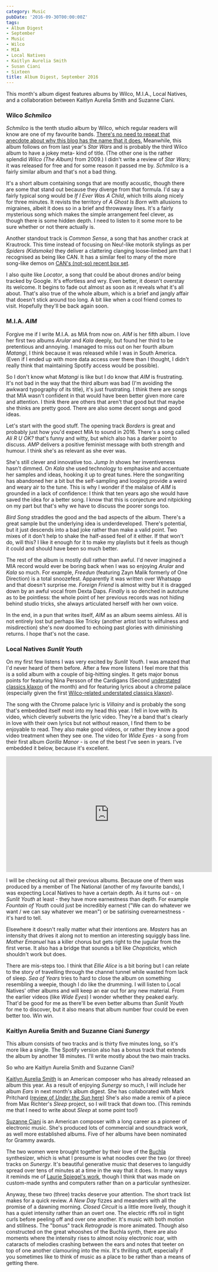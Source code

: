 ```yaml
---
category: Music
pubDate: '2016-09-30T00:00:00Z'
tags:
- Album Digest
- September
- Music
- Wilco
- MIA
- Local Natives
- Kaitlyn Aurelia Smith
- Susan Ciani
- Sixteen
title: Album Digest, September 2016
---
```

This month's album digest features albums by Wilco, M.I.A., Local Natives, and a collaboration between Kaitlyn Aurelia Smith and Suzanne Ciani.

### Wilco *Schmilco*

*Schmilco* is the tenth studio album by Wilco, which regular readers will know are one of my favourite bands. [There's no need to repeat that anecdote about why this blog has the name that it does.](/whatever-happened-to-that-hat/) Meanwhile, this album follows on from last year's *Star Wars* and is probably the third Wilco album to have a jokey meta- kind of title. (The other one is the rather splendid *Wilco (The Album)* from 2009.) I didn't write a review of *Star Wars*; it  was released for free and for some reason it passed me by. *Schmilco* is a fairly similar album and that's not a bad thing.

It's a short album containing songs that are mostly acoustic, though there are some that stand out because they diverge from that formula. I'd say a fairly typical song would be *If I Ever Was A Child*, which trills along nicely for three minutes. It revists the territory of *A Ghost Is Born* with allusions to migraines, albeit it does so in a brief and throwaway lines. It's a fairly mysterious song which makes the simple arrangement feel clever, as though there is some hidden depth. I need to listen to it some more to be sure whether or not there actually is.

Another standout track is *Common Sense*, a song that has another crack at Krautrock. This time instead of focusing on Neu!-like motorik stylings as per *Spiders (Kidsmoke)* they deliver a clattering clanging loose-limbed jam that I recognised  as being like CAN. It has a similar feel to many of the more song-like demos on [CAN's (not-so) recent box set](/can-the-lost-tapes/).

I also quite like *Locator*, a song that could be about drones and/or being tracked by Google. It's effortless and wry. Even better, it doesn't overstay its welcome. It begins to fade out almost as soon as it reveals what it's all about. That's also true of the whole album, which is a brief and jangly affair that doesn't stick around too long. A bit like when a cool friend comes to visit. Hopefully they'll be back again soon.

### M.I.A. *AIM*

Forgive me if I write M.I.A. as MIA from now on. *AIM* is her fifth album. I love her first two albums *Arular* and *Kala* deeply, but found her third to be pretentious and annoying. I managed to miss out on her fourth album *Matangi*, I think because it was released while I was in South America. (Even if I ended up with more data access over there than I thought, I didn't really think that maintaining Spotify access would be possible).

So I don't know what *Matangi* is like but I do know that *AIM* is frustrating. It's not bad in the way that the third album was bad (I'm avoiding the awkward typography of its title), it's just frustrating. I think there are songs that MIA wasn't confident in that would have been better given more care and attention. I think there are others that aren't that good but that maybe she thinks are pretty good. There are also some decent songs and  good ideas.

Let's start with the good stuff. The opening track *Borders* is great and probably just how you'd expect MIA to sound in 2016. There's a song called *Ali R U OK?* that's funny and witty, but which also has a darker point to discuss. *AMP* delivers a positive feminist message with both strength and humour. I think she's as relevant as she ever was.

She's still clever and innovative too. *Jump In* shows her inventiveness hasn't dimmed. On *Kala* she used technology to emphasise and accentuate her samples and ideas, hooking it up to great tunes. Here the songwriting has abandoned her a bit but the self-sampling and looping provide a weird and weary air to the tune. This is why I wonder if the malaise of *AIM* is grounded in a lack of confidence: I think that ten years ago she would have saved the idea for a better song. I know that this is conjecture and nitpicking on my part but that's why we have to discuss the poorer songs too.

*Bird Song* straddles the good and the bad aspects of the album. There's a great sample but the underlying idea is underdeveloped. There's potential, but it just descends into a bad joke rather than make a valid point. Two mixes of it don't help to shake the half-assed feel of it either. If that won't do, will this? I like it enough for it to make my playlists but it feels as though it could and should have been so much better.

The rest of the album is mostly dull rather than awful. I'd never imagined a MIA record would ever be boring back when I was so enjoying *Arular* and *Kala* so much. For example, *Freedun* (featuring Zayn Malik formerly of One Direction) is a total snoozefest. Apparently it was written over Whatsapp and that doesn't surprise me. *Foreign Friend* is almost witty but it is dragged down by an awful vocal from Dexta Daps. *Finally* is so denched in autotune as to be pointless: the whole point of her previous records was not hiding behind studio tricks, she always articulated herself with her own voice.

In the end, in a pun that writes itself, *AIM* as an album seems aimless. All is not entirely lost but perhaps like Tricky (another artist lost to wilfulness and misdirection) she's now doomed to echoing past glories with diminishing returns. I hope that's not the case.

### Local Natives *Sunlit Youth*

On my first few listens I was very excited by *Sunlit Youth*. I was amazed that I'd never heard of them before. After a few more listens I feel more that this is a solid album with a couple of big-hitting singles. It gets major bonus points for featuring Nina Persson of the Cardigans (Second [understated classics klaxon](/understated-classics-25-long-gone-before-daylight-cardigans/) of the month) and for featuring lyrics about a chrome palace (especially given the first [Wilco-related understated classics klaxon](/uc-27-a-ghost-is-born-wilco/)).

The song with the Chrome palace lyric is *Villainy* and is probably the song that's embedded itself most into my head this year. I fell in love with its video, which cleverly subverts the lyric video. They're a band that's clearly in love with their own lyrics but not without reason, I find them to be enjoyable to read. They also make good videos, or rather they know a good video treatment when they see one. The video for *Wide Eyes* - a song from their first album *Gorilla Manor* - is one of the best I've seen in years. I've embedded it below, because it's excellent.

<iframe width="560" height="315" src="https://www.youtube.com/embed/NmefFcRJbXE" frameborder="0" allowfullscreen></iframe>

I will be checking out all their previous albums. Because one of them was produced by a member of The National (another of my favourite bands), I was expecting Local Natives to have a certain depth. As it turns out - on *Sunlit Youth* at least - they have more earnestness than depth. For example *Fountain of Youth* could just be incredibly earnest ("We can do whatever we want / we can say whatever we mean") or be satirising overearnestness - it's hard to tell.

Elsewhere it doesn't really matter what their intentions are. *Masters* has an intensity that drives it along not to mention an interesting squiggly bass line. *Mother Emanuel* has a killer chorus but gets right to the jugular from the first verse. It also has a bridge that sounds a bit like *Chopsticks*, which shouldn't work but does.

There are mis-steps too. I think that *Ellie Alice* is a bit boring but I can relate to the story of travelling through the channel tunnel while wasted from lack of sleep. *Sea of Years* tries to hard to close the album on something resembling a weepie, though I do like the drumming.
I will listen to Local Natives' other albums and will keep an ear out for any new material. From the earlier videos (like *Wide Eyes*) I wonder whether they peaked early. That'd be good for me as there'll be even better albums than *Sunlit Youth* for me to discover, but it also means that album number four could be even better too. Win win.

### Kaitlyn Aurelia Smith and Suzanne Ciani *Sunergy*

This album consists of two tracks and is thirty five minutes long, so it's more like a single. The Spotify version also has a bonus track that extends the album by another 18 minutes. I'll write mostly about the two main tracks.

So who are Kaitlyn Aurelia Smith and Suzanne Ciani?

[Kaitlyn Aurelia Smith](http://kaitlynaureliasmith.com) is an American composer who has already released an album this year. As a result of enjoying *Sunergy* so much, I will include her album *Ears* in next month's album digest. She has collaborated with Mark Pritchard ([review of *Under the Sun* here](/album-digest-may-2016/)) She's also made a remix of a piece from Max Richter's *Sleep* project, so I will track that down too. (This reminds me that I need to write about *Sleep* at some point too!)

[Suzanne Ciani](http://sevwave.com) is an American composer with a long career as a pioneer of electronic music. She's produced lots of commercial and soundtrack work, as well more established albums. Five of her albums have been nominated for Grammy awards.

The two women were brought together by their love of the [Buchla](http://buchla.com) synthesizer, which is what I presume is what noodles over the two (or three) tracks on *Sunergy*. It's beautiful generative music that deserves to languidly spread over tens of minutes at a time in the way that it does. In many ways it reminds me of [Laurie Spiegel's work](/album-digest-october-2012/), though I think that was made on custom-made synths and computers rather than on a particular synthesizer.

Anyway, these two (three) tracks deserve your attention. The short track list makes for a quick review. *A New Day* fizzes and meanders with all the promise of a dawning morning. *Closed Circuit* is a little more lively, though it has a quiet intensity rather than an overt one. The electric riffs roil in tight curls before peeling off and over one another. It's music with both motion and stillness. The "bonus" track *Retrograde* is more animated. Though also constructed on the great whooshes of the Buchla synth, there are also moments where the intensity rises to almost noisy electronic roar, with cataracts of melodies crashing between the ears and notes that teeter on top of one another clamouring into the mix. It's thrilling stuff, especially if you sometimes like to think of music as a place to be rather than a means of getting there.